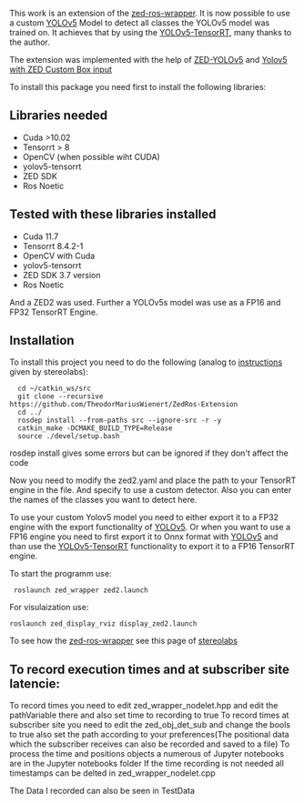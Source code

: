 This work is an extension of the [zed-ros-wrapper](https://github.com/stereolabs/zed-ros-wrapper).
It is now possible to use a custom [YOLOv5](https://github.com/ultralytics/yolov5) Model to detect all classes the YOLOv5 model was trained on.
It achieves that by using the [YOLOv5-TensorRT](https://github.com/noahmr/yolov5-tensorrt), many thanks to the author.

The extension was implemented with the help of [ZED-YOLOv5]( https://github.com/noahmr/zed-yolov5) and [Yolov5 with ZED Custom Box input](https://github.com/stereolabs/zed-examples/tree/master/object%20detection/custom%20detector/cpp/tensorrt_yolov5_v6.0)



To install this package you need first to install the following libraries:

## Libraries needed
- Cuda >10.02
- Tensorrt  > 8
- OpenCV (when possible wiht CUDA)
- yolov5-tensorrt
- ZED SDK
- Ros Noetic
## Tested with these libraries installed
- Cuda 11.7
- Tensorrt  8.4.2-1
- OpenCV with Cuda
- yolov5-tensorrt
- ZED SDK 3.7 version
- Ros Noetic

And a ZED2 was used. Further a YOLOv5s model was use as a FP16 and FP32 TensorRT Engine.
## Installation
To install this project you need to do the following (analog to [instructions](https://www.stereolabs.com/docs/ros/) given by stereolabs):
```
  cd ~/catkin_ws/src
  git clone --recursive https://github.com/TheodorMariusWienert/ZedRos-Extension
  cd ../
  rosdep install --from-paths src --ignore-src -r -y    
  catkin_make -DCMAKE_BUILD_TYPE=Release
  source ./devel/setup.bash
```
rosdep install gives some errors  but can be ignored if they don't affect the code

Now you need to modify the zed2.yaml and place the path to your TensorRT engine in the file. And specify to use a custom detector. Also you can enter the names of the classes you want to detect here.

To use your custom Yolov5 model you need to either export it to a FP32 engine with the export functionality of [YOLOv5](https://github.com/ultralytics/yolov5). Or when you want to use a FP16 engine you need to first export it to Onnx format with  [YOLOv5](https://github.com/ultralytics/yolov5) and than use the [YOLOv5-TensorRT](https://github.com/noahmr/yolov5-tensorrt) functionality to export it to a FP16 TensorRT engine.


To start the programm  use:
```
 roslaunch zed_wrapper zed2.launch
 ```
For visulaization use:
```
roslaunch zed_display_rviz display_zed2.launch
```

To see how the [zed-ros-wrapper](https://github.com/stereolabs/zed-ros-wrapper) see this page of [stereolabs](https://www.stereolabs.com/docs/ros/)
## To record execution times and at subscriber site latencie:
To record times you need to edit zed_wrapper_nodelet.hpp and edit the pathVariable there and also set time to recording to true
To record times at subscriber site you need to edit the  zed_obj_det_sub and change the bools to true also set the path according to your preferences(The positional data which the subscriber receives can also be recorded and saved to a file)
To process the time and positions objects a numerous of Jupyter notebooks are in the Jupyter notebooks folder
If the time recording is not needed all timestamps can be delted in zed_wrapper_nodelet.cpp

The Data I recorded can also be seen in TestData

